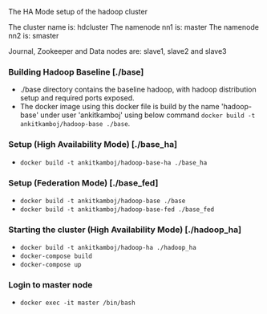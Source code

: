 The HA Mode setup of the hadoop cluster

The cluster name is: hdcluster
The namenode nn1 is: master
The namenode nn2 is: smaster

Journal, Zookeeper and Data nodes are: slave1, slave2 and slave3

### Building Hadoop Baseline [./base]
- ./base directory contains the baseline hadoop, with hadoop distribution setup and required ports exposed. 
- The docker image using this docker file is build by the name 'hadoop-base' under user 'ankitkamboj' using below command ```docker build -t ankitkamboj/hadoop-base ./base```.

### Setup (High Availability Mode) [./base_ha]
- ```docker build -t ankitkamboj/hadoop-base-ha ./base_ha```

### Setup (Federation Mode) [./base_fed]
- ```docker build -t ankitkamboj/hadoop-base ./base```
- ```docker build -t ankitkamboj/hadoop-base-fed ./base_fed```

### Starting the cluster (High Availability Mode) [./hadoop_ha]
- ```docker build -t ankitkamboj/hadoop-ha ./hadoop_ha```
- ```docker-compose build```
- ```docker-compose up```

### Login to master node 
- ```docker exec -it master /bin/bash```


